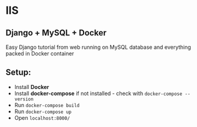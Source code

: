 # IIS
## Django + MySQL + Docker
Easy Django tutorial from web running on MySQL database and everything packed in Docker container

## Setup:
- Install __Docker__
- Install __docker-compose__ if not installed - check with ```docker-compose --version```
- Run ```docker-compose build```
- Run ```docker-compose up```
- Open ```localhost:8000/```
